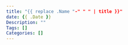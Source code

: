 ```yaml
---
title: "{{ replace .Name "-" " " | title }}"
date: {{ .Date }}
Description: ""
Tags: []
Categories: []
---
```

